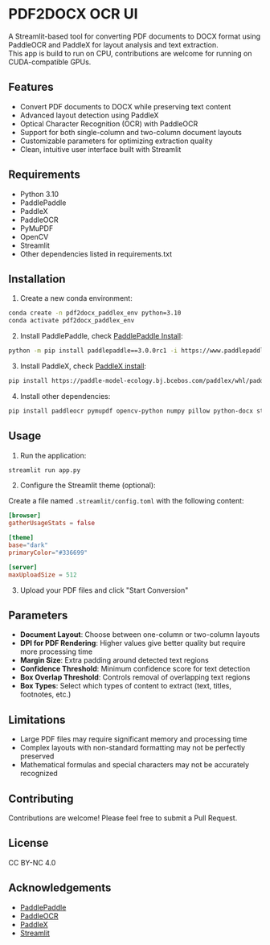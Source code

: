 # PDF2DOCX OCR UI

A Streamlit-based tool for converting PDF documents to DOCX format using PaddleOCR and PaddleX for layout analysis and text extraction.    
This app is build to run on CPU, contributions are welcome for running on CUDA-compatible GPUs.

## Features

- Convert PDF documents to DOCX while preserving text content
- Advanced layout detection using PaddleX
- Optical Character Recognition (OCR) with PaddleOCR
- Support for both single-column and two-column document layouts
- Customizable parameters for optimizing extraction quality
- Clean, intuitive user interface built with Streamlit


## Requirements

- Python 3.10
- PaddlePaddle
- PaddleX
- PaddleOCR
- PyMuPDF
- OpenCV
- Streamlit
- Other dependencies listed in requirements.txt

## Installation

1. Create a new conda environment:

```bash
conda create -n pdf2docx_paddlex_env python=3.10
conda activate pdf2docx_paddlex_env
```

2. Install PaddlePaddle, check [PaddlePaddle Install](https://paddlepaddle.github.io/PaddleX/latest/en/installation/paddlepaddle_install.html):

```bash
python -m pip install paddlepaddle==3.0.0rc1 -i https://www.paddlepaddle.org.cn/packages/stable/cpu/
```

3. Install PaddleX, check [PaddleX install](https://paddlepaddle.github.io/PaddleX/latest/en/installation/installation.html#21-get-paddlex-based-on-docker):

```bash
pip install https://paddle-model-ecology.bj.bcebos.com/paddlex/whl/paddlex-3.0.0rc0-py3-none-any.whl
```

4. Install other dependencies:

```bash
pip install paddleocr pymupdf opencv-python numpy pillow python-docx streamlit albucore==0.0.16 psutil
```

## Usage

1. Run the application:

```bash
streamlit run app.py
```

2. Configure the Streamlit theme (optional):

Create a file named `.streamlit/config.toml` with the following content:

```toml
[browser]
gatherUsageStats = false

[theme]
base="dark"
primaryColor="#336699"

[server]
maxUploadSize = 512
```

3. Upload your PDF files and click "Start Conversion"

## Parameters

- **Document Layout**: Choose between one-column or two-column layouts
- **DPI for PDF Rendering**: Higher values give better quality but require more processing time
- **Margin Size**: Extra padding around detected text regions
- **Confidence Threshold**: Minimum confidence score for text detection
- **Box Overlap Threshold**: Controls removal of overlapping text regions
- **Box Types**: Select which types of content to extract (text, titles, footnotes, etc.)

## Limitations

- Large PDF files may require significant memory and processing time
- Complex layouts with non-standard formatting may not be perfectly preserved
- Mathematical formulas and special characters may not be accurately recognized

## Contributing

Contributions are welcome! Please feel free to submit a Pull Request.

## License

CC BY-NC 4.0

## Acknowledgements

- [PaddlePaddle](https://www.paddlepaddle.org.cn/)
- [PaddleOCR](https://github.com/PaddlePaddle/PaddleOCR)
- [PaddleX](https://github.com/PaddlePaddle/PaddleX)
- [Streamlit](https://streamlit.io/)
